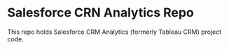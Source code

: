 # Salesforce CRN Analytics Repo
This repo holds Salesforce CRM Analytics (formerly Tableau CRM) project code.
